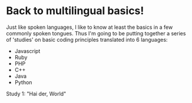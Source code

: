 # Back to multilingual basics!

Just like spoken languages, I like to know at least the basics in a few commonly spoken tongues. Thus I'm going to be putting together a series of 'studies' on basic coding principles translated into 6 languages:

- Javascript
- Ruby
- PHP
- C++
- Java
- Python

Study 1: "Hai der, World"
